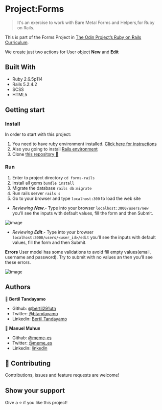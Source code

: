 # Project:Forms

> It's an exercise to work with Bare Metal Forms and Helpers,for Ruby on Rails.

This is part of the Forms Project in [The Odin Project’s Ruby on Rails Curriculum](https://www.theodinproject.com/courses/ruby-on-rails/lessons/forms).

We create just two actions for User object **New** and **Edit**

## Built With 

- Ruby 2.6.5p114
- Rails 5.2.4.2
- SCSS
- HTML5

## Getting start

### Install

In order to start with this project:

1. You need to have ruby environment installed. [Click here for instructions](https://www.ruby-lang.org/en/documentation/installation/)
2. Also you going to install [Rails environment](https://www.theodinproject.com/courses/ruby-on-rails/lessons/your-first-rails-application-ruby-on-rails) 
3. Clone [this repository :blue_book:](https://github.com/bertil291utn/forms-rails.git)


### Run

1. Enter to project directory `cd forms-rails` 
2. Install all gems `bundle install`
3. Migrate the database `rails db:migrate`
4. Run rails server `rails s`
5. Go to your browser and type `localhost:300` to load the web site
 - _Reviewing **New**_.- Type into your browser `localhost:3000/users/new` you'll see  the inputs with default values, fill the form and then Submit.

 ![image](https://user-images.githubusercontent.com/24902525/82080741-bbf19580-96aa-11ea-8890-7b097c6c11f8.png)

 - _Reviewing **Edit**_.- Type into your browser `localhost:3000/users/<user_id>/edit` you'll see  the inputs with default values, fill the form and then Submit.
 
 **Errors**
 User model has some validations to avoid fill empty values(email, username and password). Try to submit with no values an then you'll see these errors.

 ![image](https://user-images.githubusercontent.com/24902525/82081165-7c777900-96ab-11ea-9cf8-fc542b48ad59.png)





## Authors

👤 **Bertil Tandayamo**

- Github: [@bertil291utn](https://github.com/bertil291utn)
- Twitter: [@btandayamo](https://twitter.com/batandayamo)
- Linkedin: [Bertil Tandayamo](http://bit.ly/bertil_linkedin)

👤 **Manuel Muhun**

- Github: [@meme-es](https://github.com/meme-es)
- Twitter: [@meme_es](https://twitter.com/meme_es)
- Linkedin: [linkedin](https://www.linkedin.com/in/manuel-elias/)


## 🤝 Contributing

Contributions, issues and feature requests are welcome!

## Show your support

Give a ⭐️ if you like this project!

